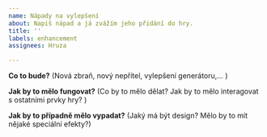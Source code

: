 ```yaml
---
name: Nápady na vylepšení
about: Napiš nápad a já zvážím jeho přidání do hry.
title: ''
labels: enhancement
assignees: Hruza

---
```


**Co to bude?**
(Nová zbraň, nový nepřítel, vylepšení generátoru,... )

**Jak by to mělo fungovat?**
(Co by to mělo dělat? Jak by to mělo interagovat s ostatními prvky hry? )

**Jak by to případně mělo vypadat?**
(Jaký má být design? Mělo by to mít nějaké speciální efekty?)
